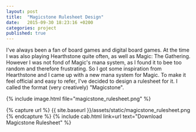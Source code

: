 ```yaml
---
layout: post
title:  "Magicstone Rulesheet Design"
date:   2015-09-30 18:23:16 +0200
categories: project
published: true
---
```


I've always been a fan of board games and digital board games. At the time I was also playing Hearthstone quite often, as well as Magic: The Gathering. However I was not fond of Magic's mana system, as I found it to bee too random and therefore frustrating. So I got some inspiration from Hearthstone and I came up with a new mana system for Magic. To make it feel official and easy to refer, I've decided to design a rulesheet for it. I called the format (very creatively) "Magicstone".

{% include image.html file="magicstone_rulesheet.png" %}

{% capture url %}
{{ site.baseurl }}/assets/static/magicstone_rulesheet.png
{% endcapture %}
{% include cab.html link=url text="Download Magicstone Rulesheet" %}
